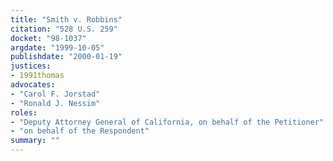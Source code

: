 ```yaml
---
title: "Smith v. Robbins"
citation: "528 U.S. 259"
docket: "98-1037"
argdate: "1999-10-05"
publishdate: "2000-01-19"
justices:
- 1991thomas
advocates:
- "Carol F. Jorstad"
- "Ronald J. Nessim"
roles:
- "Deputy Attorney General of California, on behalf of the Petitioner"
- "on behalf of the Respondent"
summary: ""
---
```


